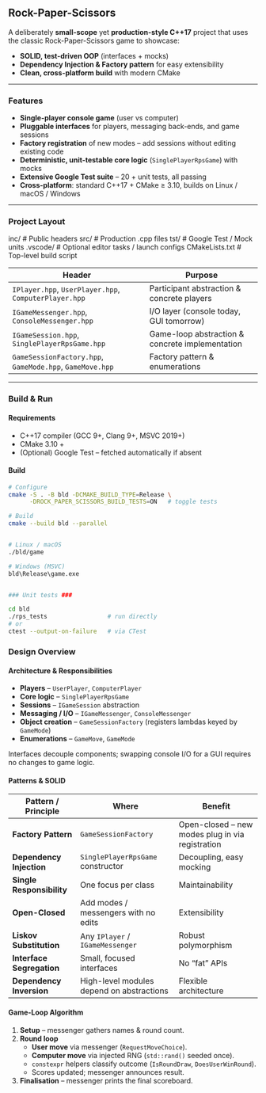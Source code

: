 ## Rock-Paper-Scissors ##  

A deliberately **small-scope** yet **production-style C++17** project that uses the
classic Rock-Paper-Scissors game to showcase:

* **SOLID, test-driven OOP** (interfaces + mocks)
* **Dependency Injection & Factory pattern** for easy extensibility
* **Clean, cross-platform build** with modern CMake

---

### Features ###  

* **Single-player console game** (user vs computer)  
* **Pluggable interfaces** for players, messaging back-ends, and game sessions  
* **Factory registration** of new modes – add sessions without editing existing code  
* **Deterministic, unit-testable core logic** (`SinglePlayerRpsGame`) with mocks  
* **Extensive Google Test suite** – 20 + unit tests, all passing  
* **Cross-platform**: standard C++17 + CMake ≥ 3.10, builds on Linux / macOS / Windows  

---

### Project Layout ###  

inc/ # Public headers
src/ # Production .cpp files
tst/ # Google Test / Mock units
.vscode/ # Optional editor tasks / launch configs
CMakeLists.txt # Top-level build script


| Header | Purpose |
| ------ | ------- |
| `IPlayer.hpp`, `UserPlayer.hpp`, `ComputerPlayer.hpp` | Participant abstraction & concrete players |
| `IGameMessenger.hpp`, `ConsoleMessenger.hpp` | I/O layer (console today, GUI tomorrow) |
| `IGameSession.hpp`, `SinglePlayerRpsGame.hpp` | Game-loop abstraction & concrete implementation |
| `GameSessionFactory.hpp`, `GameMode.hpp`, `GameMove.hpp` | Factory pattern & enumerations |

---

### Build & Run ###  

#### Requirements ####  
* C++17 compiler (GCC 9+, Clang 9+, MSVC 2019+)  
* CMake 3.10 +  
* (Optional) Google Test – fetched automatically if absent  

#### Build ####  

```bash
# Configure
cmake -S . -B bld -DCMAKE_BUILD_TYPE=Release \
      -DROCK_PAPER_SCISSORS_BUILD_TESTS=ON   # toggle tests

# Build
cmake --build bld --parallel


# Linux / macOS
./bld/game

# Windows (MSVC)
bld\Release\game.exe


### Unit tests ###  

cd bld
./rps_tests                 # run directly
# or
ctest --output-on-failure   # via CTest
```

### Design Overview ###  

#### Architecture & Responsibilities ####  

- **Players** – `UserPlayer`, `ComputerPlayer`  
- **Core logic** – `SinglePlayerRpsGame`  
- **Sessions** – `IGameSession` abstraction  
- **Messaging / I/O** – `IGameMessenger`, `ConsoleMessenger`  
- **Object creation** – `GameSessionFactory` (registers lambdas keyed by `GameMode`)  
- **Enumerations** – `GameMove`, `GameMode`  

Interfaces decouple components; swapping console I/O for a GUI requires no changes to game logic.

#### Patterns & SOLID ####  

| Pattern / Principle | Where | Benefit |
| ------------------- | ----- | ------- |
| **Factory Pattern** | `GameSessionFactory` | Open-closed – new modes plug in via registration |
| **Dependency Injection** | `SinglePlayerRpsGame` constructor | Decoupling, easy mocking |
| **Single Responsibility** | One focus per class | Maintainability |
| **Open-Closed** | Add modes / messengers with no edits | Extensibility |
| **Liskov Substitution** | Any `IPlayer` / `IGameMessenger` | Robust polymorphism |
| **Interface Segregation** | Small, focused interfaces | No “fat” APIs |
| **Dependency Inversion** | High-level modules depend on abstractions | Flexible architecture |

#### Game-Loop Algorithm ####  

1. **Setup** – messenger gathers names & round count.  
2. **Round loop**  
   - **User move** via messenger (`RequestMoveChoice`).  
   - **Computer move** via injected RNG (`std::rand()` seeded once).  
   - `constexpr` helpers classify outcome (`IsRoundDraw`, `DoesUserWinRound`).  
   - Scores updated; messenger announces result.  
3. **Finalisation** – messenger prints the final scoreboard.


